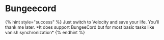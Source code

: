 # Bungeecord

{% hint style="success" %}
Just switch to Velocity and save your life. You'll thank me later. \*It does support BungeeCord but for most basic tasks like vanish synchronization\*
{% endhint %}
